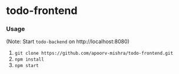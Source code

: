 # todo-frontend 

### Usage
(Note: Start `todo-backend` on http://localhost:8080)
1. `git clone https://github.com/apoorv-mishra/todo-frontend.git`
2. `npm install`
3. `npm start`
